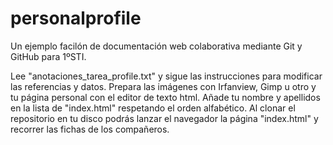 # personalprofile
Un ejemplo facilón de documentación web colaborativa mediante Git y GitHub para 1ºSTI.

Lee "anotaciones_tarea_profile.txt" y sigue las instrucciones para modificar las referencias y datos.
Prepara las imágenes con Irfanview, Gimp u otro y tu página personal con el editor de texto html.
Añade tu nombre y apellidos en la lista de "index.html" respetando el orden alfabético.
Al clonar el repositorio en tu disco podrás lanzar el navegador la página "index.html" y recorrer las fichas de los compañeros.
